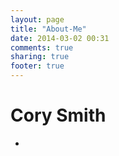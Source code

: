 ```yaml
---
layout: page
title: "About-Me"
date: 2014-03-02 00:31
comments: true
sharing: true
footer: true
---
```

Cory Smith
=========
-

    